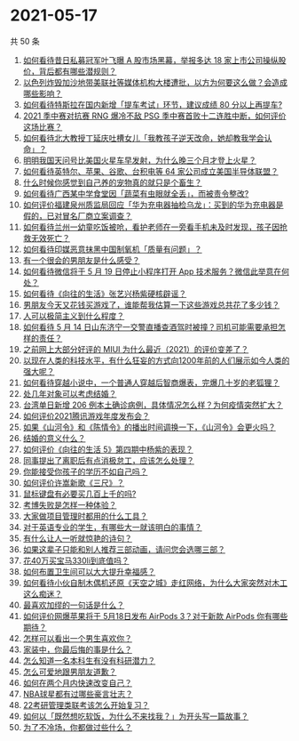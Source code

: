 # 2021-05-17

共 50 条

<!-- BEGIN -->
<!-- 最后更新时间 Mon May 17 2021 01:37:00 GMT+0800 (China Standard Time) -->

1. [如何看待昔日私募冠军叶飞曝 A 股市场黑幕，举报多达 18
   家上市公司操纵股价，背后都有哪些潜规则？](https://www.zhihu.com/question/459558051)
2. [以色列炸毁加沙地带美联社等媒体机构大楼遭批，以方为何要这么做？会造成哪些影响？](https://www.zhihu.com/question/459696493)
3. [如何看待特斯拉在国内新增「提车考试」环节，建议成绩 80
   分以上再提车?](https://www.zhihu.com/question/459595338)
4. [2021 季中赛对抗赛 RNG 爆冷不敌 PSG
   季中赛首败十二连胜中断，如何评价这场比赛？](https://www.zhihu.com/question/459807055)
5. [如何看待北大教授丁延庆吐槽女儿「我教孩子逆天改命，她却教我学会认命」？](https://www.zhihu.com/question/459213529)
6. [明明我国天问号比美国火星车早发射，为什么晚三个月才登上火星？](https://www.zhihu.com/question/445286711)
7. [如何看待英特尔、苹果、谷歌、台积电等 64
   家公司成立美国半导体联盟？](https://www.zhihu.com/question/459482645)
8. [什么时候你感觉到自己养的宠物真的就只是个畜生？](https://www.zhihu.com/question/344278401)
9. [如何看待广西某中学食堂因「蔬菜有虫眼就全丢」，而被责令整改?](https://www.zhihu.com/question/459462929)
10. [如何评价福建泉州质监局回应「华为充电器抽检乌龙」：买到的华为充电器是假的，已对冒名厂商立案调查？](https://www.zhihu.com/question/459575426)
11. [如何看待兰州一幼童吃饭被呛，看护老师在一旁看手机未及时发现，孩子因抢救无效死亡？](https://www.zhihu.com/question/459515468)
12. [如何看待印媒恶意抹黑中国制氧机「质量有问题」？](https://www.zhihu.com/question/459700129)
13. [有一个很会的男朋友是什么感受？](https://www.zhihu.com/question/391872560)
14. [如何看待微信将于 5 月 19 日停止小程序打开 App
    技术服务？微信此举意在何处？](https://www.zhihu.com/question/459459278)
15. [如何看待《向往的生活》张艺兴杨紫硬核辟谣？](https://www.zhihu.com/question/459521803)
16. [男朋友今天又花钱买游戏了，谁能帮我估算一下这些游戏总共花了多少钱？](https://www.zhihu.com/question/453441147)
17. [人可以极简主义到什么程度？](https://www.zhihu.com/question/313020218)
18. [如何看待 5 月 14
    日山东济宁一交警直播查酒驾时被撞？司机可能需要承担怎样的责任？](https://www.zhihu.com/question/459588410)
19. [之前网上大部分好评的 MIUI
    为什么最近（2021）的评价变差了？](https://www.zhihu.com/question/452169697)
20. [以现在人类的科技水平，有什么狂妄的方式向1200年前的人们展示如今人类的强大呢？](https://www.zhihu.com/question/456628031)
21. [如何看待穿越小说中，一个普通人穿越后智商爆表，完爆几十岁的老狐狸？](https://www.zhihu.com/question/376857581)
22. [处几年对象可以考虑结婚？](https://www.zhihu.com/question/450899653)
23. [台湾单日新增 206
    例本土确诊病例，具体情况怎么样？为何疫情突然扩大？](https://www.zhihu.com/question/459736953)
24. [如何评价2021腾讯游戏年度发布会？](https://www.zhihu.com/question/459484973)
25. [如果《山河令》和《陈情令》的播出时间调换一下，《山河令》会更火吗？](https://www.zhihu.com/question/459250772)
26. [结婚的意义什么？](https://www.zhihu.com/question/458425888)
27. [如何评价《向往的生活 5》第四期中杨紫的表现？](https://www.zhihu.com/question/459467558)
28. [同事提出了离职后有点消极怠工，应该怎么处理？](https://www.zhihu.com/question/434114178)
29. [你能接受你孩子的学历不如自己吗？](https://www.zhihu.com/question/458655662)
30. [如何评价许嵩新歌《三尺》？](https://www.zhihu.com/question/459309963)
31. [鼠标键盘有必要买几百上千的吗?](https://www.zhihu.com/question/459346809)
32. [考博失败是怎样一种体验？](https://www.zhihu.com/question/55449969)
33. [大家做项目管理时都用的什么工具？](https://www.zhihu.com/question/38813402)
34. [对于英语专业的学生，有哪些大一就该明白的事情？](https://www.zhihu.com/question/420512758)
35. [有什么让人一听就惊艳的诗句？](https://www.zhihu.com/question/457061535)
36. [如果这辈子只能和别人推荐三部动画，请问您会选哪三部？](https://www.zhihu.com/question/459632635)
37. [花40万买宝马330li到底值吗？](https://www.zhihu.com/question/459431704)
38. [如何布置卫生间可以大大提升幸福感？](https://www.zhihu.com/question/453988104)
39. [如何看待小伙自制木偶机还原《天空之城》走红网络，为什么大家突然对木工这么痴迷？](https://www.zhihu.com/question/459454868)
40. [最喜欢加缪的一句话是什么？](https://www.zhihu.com/question/318208674)
41. [如何评价网爆苹果将于 5月18日发布 AirPods 3？对于新款 AirPods
    你有哪些期待？](https://www.zhihu.com/question/459436442)
42. [怎样可以看出一个男生喜欢你？](https://www.zhihu.com/question/457257289)
43. [家装中，你最后悔的事是什么？](https://www.zhihu.com/question/56054068)
44. [怎么知道一名本科生有没有科研潜力？](https://www.zhihu.com/question/458786106)
45. [怎么可爱地跟男朋友道歉？](https://www.zhihu.com/question/383772587)
46. [如何在两个月内快速改变自己？](https://www.zhihu.com/question/451986493)
47. [NBA球星都有过哪些豪言壮志？](https://www.zhihu.com/question/459318880)
48. [22考研管理类联考该怎么开始复习？](https://www.zhihu.com/question/428880602)
49. [如何以「既然想吃软饭，为什么不来找我？」为开头写一篇故事？](https://www.zhihu.com/question/454056791)
50. [为了不冷场，你都做过些什么？](https://www.zhihu.com/question/458658699)

<!-- END -->
